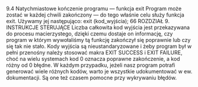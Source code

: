 9.4 Natychmiastowe kończenie programu — funkcja exit
Program może zostać w każdej chwili zakończony — do tego właśnie celu służy funkcja exit.
Używamy jej następująco:
exit (kod_wyjścia);
66 ROZDZIAŁ 9. INSTRUKCJE STERUJĄCE
Liczba całkowita kod wyjścia jest przekazywana do procesu macierzystego, dzięki czemu
dostaje on informację, czy program w którym wywołaliśmy tą funkcję zakończył się poprawnie
lub czy się tak nie stało. Kody wyjścia są nieustandaryzowane i żeby program był w pełni
przenośny należy stosować makra EXIT SUCCESS i EXIT FAILURE, choć na wielu systemach kod
0 oznacza poprawne zakończenie, a kod różny od 0 błędne. W każdym przypadku, jeżeli nasz
program potrafi generować wiele różnych kodów, warto je wszystkie udokumentować w ew.
dokumentacji. Są one też czasem pomocne przy wykrywaniu błędów.
